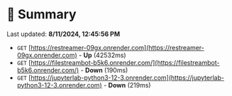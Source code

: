 # 📖 Summary
Last updated: **8/11/2024, 12:45:56 PM**

- `GET` [https://restreamer-09gx.onrender.com](https://restreamer-09gx.onrender.com) - **Up** (42532ms)
- `GET` [https://filestreambot-b5k6.onrender.com/](https://filestreambot-b5k6.onrender.com/) - **Down** (190ms)
- `GET` [https://jupyterlab-python3-12-3.onrender.com](https://jupyterlab-python3-12-3.onrender.com) - **Down** (219ms)
